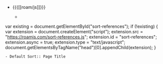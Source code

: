 - {{{[[roam/js]]}}}
    - ```javascript

var existing = document.getElementById("sort-references");
if (!existing) {
  var extension = document.createElement("script");
  extension.src = "https://roamjs.com/sort-references.js";
  extension.id = "sort-references";
  extension.async = true;
  extension.type = "text/javascript";
  document.getElementsByTagName("head")[0].appendChild(extension);
}
```
- Default Sort:: Page Title
